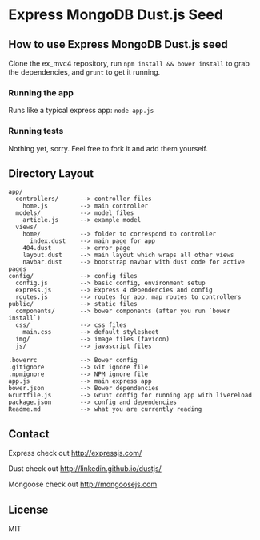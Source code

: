# Express MongoDB Dust.js Seed


## How to use Express MongoDB Dust.js seed

Clone the ex_mvc4 repository, run `npm install && bower install` to grab the dependencies, and `grunt` to get it running.

### Running the app

Runs like a typical express app:
`node app.js`

### Running tests

Nothing yet, sorry. Feel free to fork it and add them yourself.

## Directory Layout
    app/
      controllers/      --> controller files
        home.js         --> main controller
      models/           --> model files
        article.js      --> example model
      views/
        home/           --> folder to correspond to controller
          index.dust    --> main page for app
        404.dust        --> error page
        layout.dust     --> main layout which wraps all other views
        navbar.dust     --> bootstrap navbar with dust code for active pages
    config/             --> config files
      config.js         --> basic config, environment setup
      express.js        --> Express 4 dependencies and config
      routes.js         --> routes for app, map routes to controllers
    public/             --> static files
      components/       --> bower components (after you run `bower install`)
      css/              --> css files
        main.css        --> default stylesheet
      img/              --> image files (favicon)
      js/               --> javascript files

    .bowerrc            --> Bower config
    .gitignore          --> Git ignore file
    .npmignore          --> NPM ignore file
    app.js              --> main express app
    bower.json          --> Bower dependencies
    Gruntfile.js        --> Grunt config for running app with livereload
    package.json        --> config and dependencies
    Readme.md           --> what you are currently reading


## Contact

Express check out http://expressjs.com/

Dust check out http://linkedin.github.io/dustjs/

Mongoose check out http://mongoosejs.com

## License
MIT
